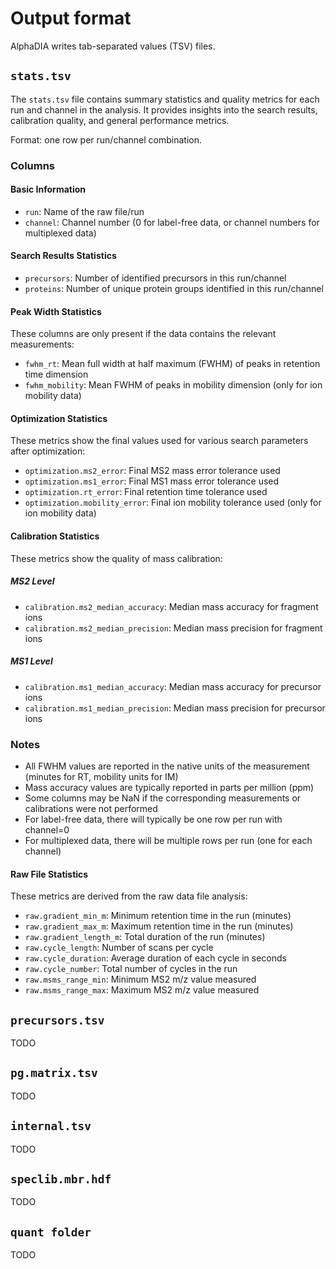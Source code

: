 # Output format
AlphaDIA writes tab-separated values (TSV) files.

## `stats.tsv`
The `stats.tsv` file contains summary statistics and quality metrics for each run and channel in the analysis.
It provides insights into the search results, calibration quality, and general performance metrics.

Format: one row per run/channel combination.

### Columns

#### Basic Information
- `run`: Name of the raw file/run
- `channel`: Channel number (0 for label-free data, or channel numbers for multiplexed data)

#### Search Results Statistics
- `precursors`: Number of identified precursors in this run/channel
- `proteins`: Number of unique protein groups identified in this run/channel

#### Peak Width Statistics
These columns are only present if the data contains the relevant measurements:
- `fwhm_rt`: Mean full width at half maximum (FWHM) of peaks in retention time dimension
- `fwhm_mobility`: Mean FWHM of peaks in mobility dimension (only for ion mobility data)

#### Optimization Statistics
These metrics show the final values used for various search parameters after optimization:

- `optimization.ms2_error`: Final MS2 mass error tolerance used
- `optimization.ms1_error`: Final MS1 mass error tolerance used
- `optimization.rt_error`: Final retention time tolerance used
- `optimization.mobility_error`: Final ion mobility tolerance used (only for ion mobility data)

#### Calibration Statistics
These metrics show the quality of mass calibration:

##### MS2 Level
- `calibration.ms2_median_accuracy`: Median mass accuracy for fragment ions
- `calibration.ms2_median_precision`: Median mass precision for fragment ions

##### MS1 Level
- `calibration.ms1_median_accuracy`: Median mass accuracy for precursor ions
- `calibration.ms1_median_precision`: Median mass precision for precursor ions

### Notes

- All FWHM values are reported in the native units of the measurement (minutes for RT, mobility units for IM)
- Mass accuracy values are typically reported in parts per million (ppm)
- Some columns may be NaN if the corresponding measurements or calibrations were not performed
- For label-free data, there will typically be one row per run with channel=0
- For multiplexed data, there will be multiple rows per run (one for each channel)

#### Raw File Statistics
These metrics are derived from the raw data file analysis:

- `raw.gradient_min_m`: Minimum retention time in the run (minutes)
- `raw.gradient_max_m`: Maximum retention time in the run (minutes)
- `raw.gradient_length_m`: Total duration of the run (minutes)
- `raw.cycle_length`: Number of scans per cycle
- `raw.cycle_duration`: Average duration of each cycle in seconds
- `raw.cycle_number`: Total number of cycles in the run
- `raw.msms_range_min`: Minimum MS2 m/z value measured
- `raw.msms_range_max`: Maximum MS2 m/z value measured


## `precursors.tsv`
TODO

## `pg.matrix.tsv`
TODO

## `internal.tsv`
TODO

## `speclib.mbr.hdf `
TODO

## `quant folder`
TODO
